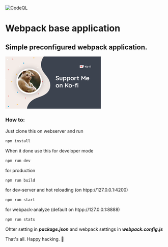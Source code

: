![CodeQL](https://github.com/dec04/webpack-base-app/workflows/CodeQL/badge.svg)

# Webpack base application

## Simple preconfigured webpack application. 
<a href="https://ko-fi.com/dmediadecoy"><img src="example/7150dbb8-4c4f-4cde-bec1-e0f690512e64.png" width="300"></a>

### How to:

Just clone this on webserver and run
```bash
npm install
```

When it done
use this for developer mode

```bash
npm run dev
```
for production
```bash
npm run build
```
for dev-server and hot reloading (on htpp://127.0.0.1:4200)

```bash
npm run start
```
for webpack-analyze (default on htpp://127.0.0.1:8888)

```bash
npm run stats
```


Ohter setting in **_package.json_** and webpack settings in **_webpack.config.js_**

That's all. Happy hacking. :heart_decoration:


